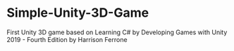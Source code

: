# Simple-Unity-3D-Game
First Unity 3D game based on  Learning C# by Developing Games with Unity 2019 - Fourth Edition by Harrison Ferrone
